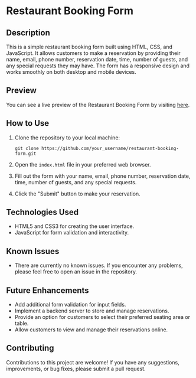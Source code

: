 # Restaurant Booking Form

## Description

This is a simple restaurant booking form built using HTML, CSS, and JavaScript. It allows customers to make a reservation by providing their name, email, phone number, reservation date, time, number of guests, and any special requests they may have. The form has a responsive design and works smoothly on both desktop and mobile devices.

## Preview

You can see a live preview of the Restaurant Booking Form by visiting [here]().

## How to Use

1. Clone the repository to your local machine:

   ```
   git clone https://github.com/your_username/restaurant-booking-form.git
   
   ```

2. Open the `index.html` file in your preferred web browser.

3. Fill out the form with your name, email, phone number, reservation date, time, number of guests, and any special requests.

4. Click the "Submit" button to make your reservation.

## Technologies Used

- HTML5 and CSS3 for creating the user interface.
- JavaScript for form validation and interactivity.

## Known Issues

- There are currently no known issues. If you encounter any problems, please feel free to open an issue in the repository.

## Future Enhancements

- Add additional form validation for input fields.
- Implement a backend server to store and manage reservations.
- Provide an option for customers to select their preferred seating area or table.
- Allow customers to view and manage their reservations online.

## Contributing

Contributions to this project are welcome! If you have any suggestions, improvements, or bug fixes, please submit a pull request.

